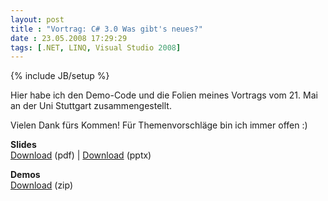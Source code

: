 ```yaml
---
layout: post
title : "Vortrag: C# 3.0 Was gibt's neues?"
date : 23.05.2008 17:29:29
tags: [.NET, LINQ, Visual Studio 2008]
---
```

{% include JB/setup %}

Hier habe ich den Demo-Code und die Folien meines Vortrags vom 21. Mai an der Uni Stuttgart zusammengestellt.

Vielen Dank fürs Kommen! Für Themenvorschläge bin ich immer offen :)

**Slides**  
[Download](http://www.vb-magazin.de/KnowledgeBase/uploads/jan-cornelius%20molnar/Stuttgart.CSharp3WhatsNew.pdf) (pdf) | [Download](http://www.vb-magazin.de/KnowledgeBase/uploads/jan-cornelius%20molnar/Stuttgart.CSharp3WhatsNew.pptx) (pptx)

**Demos**  
[Download](http://www.vb-magazin.de/KnowledgeBase/uploads/jan-cornelius%20molnar/Stuttgart.CSharp3WhatsNew.zip) (zip)
